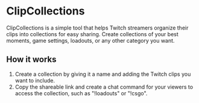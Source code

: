 # ClipCollections

ClipCollections is a simple tool that helps Twitch streamers organize their clips into collections for easy sharing. Create collections of your best moments, game settings, loadouts, or any other category you want.

## How it works

1. Create a collection by giving it a name and adding the Twitch clips you want to include.
2. Copy the shareable link and create a chat command for your viewers to access the collection, such as "!loadouts" or "!csgo".
